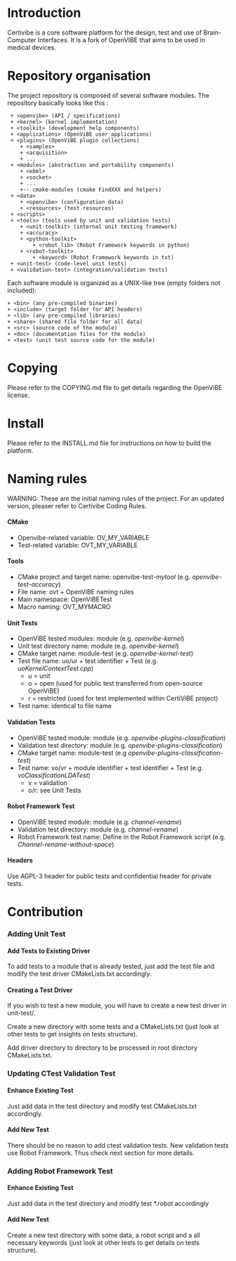 Introduction
============

Certivibe is a core software platform for the design, test and use of
Brain-Computer Interfaces. It is a fork of OpenVIBE that aims to be used in
medical devices.

Repository organisation
=======================

The project repository is composed of several software modules.
The repository basically looks like this :

```
 + <openvibe> (API / specifications)
 + <kernel> (kernel implementation)
 + <toolkit> (development help components)
 + <applications> (OpenViBE user applications)
 + <plugins> (OpenViBE plugin collections)
    + <samples>
    + <acquisition>
    + ...
 + <modules> (abstraction and portability components)
    + <ebml>
    + <socket>
    + ...
	+-- cmake-modules (cmake FindXXX and helpers)
 + <data>
    + <openvibe> (configuration data)
    + <resources> (test resources)
 + <scripts>
 + <tools> (tools used by unit and validation tests)
    + <unit-toolkit> (internal unit testing framework)
    + <accuracy>
    + <python-toolkit>
        + <robot_lib> (Robot Framework keywords in python)
    + <robot-toolkit>
        + <keyword> (Robot Framework keywords in txt)
 + <unit-test> (code-level unit tests)
 + <validation-test> (integration/validation tests)
```

Each software module is organized as a UNIX-like tree (empty folders not
included):

```
+ <bin> (any pre-compiled binaries)
+ <include> (target folder for API headers)
+ <lib> (any pre-compiled libraries)
+ <share> (shared file folder for all data)
+ <src> (source code of the module)
+ <doc> (documentation files for the module)
+ <test> (unit test source code for the module)
```

Copying
=======

Please refer to the COPYING.md file to get details regarding the OpenViBE license.

Install
=======

Please refer to the INSTALL.md file for instructions on how to build the
platform.


Naming rules
============

WARNING: These are the initial naming rules of the project. For an
updated version, pleaser refer to Certivibe Coding Rules.

#### CMake

 - Openvibe-related variable: OV_MY_VARIABLE
 - Test-related variable: OVT_MY_VARIABLE

#### Tools

 - CMake project and target name: openvibe-test-*mytool* (e.g. *openvibe-test-accuracy*)
 - File name: ovt + OpenViBE naming rules
 - Main namespace: OpenViBETest
 - Macro naming: OVT_MYMACRO

#### Unit Tests

 - OpenViBE tested modules: module (e.g. *openvibe-kernel*)
 - Unit test directory name: module (e.g. *openvibe-kernel*)
 - CMake target name: module-test (e.g. *openvibe-kernel-test*)
 - Test file name: uo/ur + test identifier + Test (e.g. *uoKernelContextTest.cpp*)
	 - u = unit
	 - o = open (used for public test transferred from open-source OpenViBE)
	 - r = restricted (used for test implemented within CertiViBE project)
 - Test name: identical to file name

#### Validation Tests

 - OpenViBE tested module: module (e.g. *openvibe-plugins-classification*)
 - Validation test directory: module (e.g. *openvibe-plugins-classification*)
 - CMake target name: module-test (e.g *openvibe-plugins-classification-test*)
 - Test name: vo/vr + module identifier + test identifier + Test (e.g. *voClassificationLDATest*)
	 - v = validation
	 - o/r: see Unit Tests

#### Robot Framework Test
 - OpenViBE tested module: module (e.g. *channel-rename*)
 - Validation test directory: module (e.g. *channel-rename*)
 - Robot Framework test name: Define in the Robot Framework script (e.g. *Channel-rename-without-space*)

#### Headers

Use AGPL-3 header for public tests and  confidential header for private tests.

Contribution
============

### Adding Unit Test

#### Add Tests to Existing Driver

To add tests to a module that is already tested, just add the test file and modify the test driver CMakeLists.txt accordingly.

#### Creating a Test Driver

If you wish to test a new module, you will have to create a new test driver in unit-test/.

Create a new directory with some tests and a CMakeLists.txt (just look at other tests to get insights on tests structure).

Add driver directory to directory to be processed in root directory CMakeLists.txt.

### Updating CTest Validation Test

#### Enhance Existing Test

Just add data in the test directory and modify test CMakeLists.txt accordingly.

#### Add New Test

There should be no reason to add ctest validation tests. New validation tests use Robot Framework.
Thus check next section for more details.

### Adding Robot Framework Test

#### Enhance Existing Test

Just add data in the test directory and modify test *.robot accordingly

#### Add New Test

Create a new test directory with some data, a robot script and a all necessary keywords (just look at other tests to get details on tests structure).

